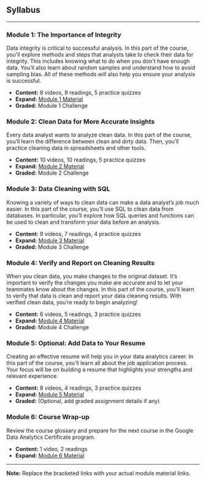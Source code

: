 ## Syllabus

---

### Module 1: The Importance of Integrity

Data integrity is critical to successful analysis. In this part of the course, you'll explore methods and steps that analysts take to check their data for integrity. This includes knowing what to do when you don't have enough data. You’ll also learn about random samples and understand how to avoid sampling bias. All of these methods will also help you ensure your analysis is successful.

* **Content:** 8 videos, 9 readings, 5 practice quizzes
* **Expand:** [Module 1 Material](link-to-module-1-material)
* **Graded:** Module 1 Challenge

### Module 2: Clean Data for More Accurate Insights

Every data analyst wants to analyze clean data. In this part of the course, you’ll learn the difference between clean and dirty data. Then, you’ll practice cleaning data in spreadsheets and other tools.

* **Content:** 10 videos, 10 readings, 5 practice quizzes
* **Expand:** [Module 2 Material](link-to-module-2-material)
* **Graded:** Module 2 Challenge

### Module 3: Data Cleaning with SQL

Knowing a variety of ways to clean data can make a data analyst’s job much easier. In this part of the course, you’ll use SQL to clean data from databases. In particular, you’ll explore how SQL queries and functions can be used to clean and transform your data before an analysis.

* **Content:** 9 videos, 7 readings, 4 practice quizzes
* **Expand:** [Module 3 Material](link-to-module-3-material)
* **Graded:** Module 3 Challenge

### Module 4: Verify and Report on Cleaning Results

When you clean data, you make changes to the original dataset. It’s important to verify the changes you make are accurate and to let your teammates know about the changes. In this part of the course, you’ll learn to verify that data is clean and report your data cleaning results. With verified clean data, you’re ready to begin analyzing!

* **Content:** 6 videos, 5 readings, 3 practice quizzes
* **Expand:** [Module 4 Material](link-to-module-4-material)
* **Graded:** Module 4 Challenge

### Module 5: Optional: Add Data to Your Resume

Creating an effective resume will help you in your data analytics career. In this part of the course, you’ll learn all about the job application process. Your focus will be on building a resume that highlights your strengths and relevant experience.

* **Content:** 8 videos, 4 readings, 3 practice quizzes
* **Expand:** [Module 5 Material](link-to-module-5-material)
* **Graded:** (Optional, add graded assignment details if any)

### Module 6: Course Wrap-up

Review the course glossary and prepare for the next course in the Google Data Analytics Certificate program.

* **Content:** 1 video, 2 readings
* **Expand:** [Module 6 Material](link-to-module-6-material)

---

**Note:** Replace the bracketed links with your actual module material links. 
